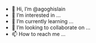 - 👋 Hi, I’m @agoghislain
- 👀 I’m interested in ...
- 🌱 I’m currently learning ...
- 💞️ I’m looking to collaborate on ...
- 📫 How to reach me ...

<!---
agoghislain/agoghislain is a ✨ special ✨ repository because its `README.md` (this file) appears on your GitHub profile.
You can click the Preview link to take a look at your changes.
--->
